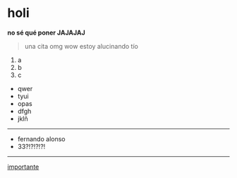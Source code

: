 # holi
**no sé qué poner JAJAJAJ**

> una cita omg wow estoy alucinando tío
1. a
2. b
3. c
- qwer
- tyui
- opas
- dfgh
- jklñ
---
+ fernando alonso
+ 33?!?!?!?!
---
[importante](https://www.youtube.com/watch?v=dQw4w9WgXcQ)
